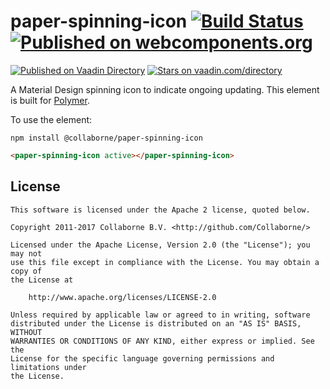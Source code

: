 # paper-spinning-icon [![Build Status](https://travis-ci.org/Collaborne/paper-spinning-icon.svg?branch=master)](https://travis-ci.org/Collaborne/paper-spinning-icon) [![Published on webcomponents.org](https://img.shields.io/badge/webcomponents.org-published-blue.svg)](https://www.webcomponents.org/element/Collaborne/paper-spinning-icon) 
  
[![Published on Vaadin  Directory](https://img.shields.io/badge/Vaadin%20Directory-published-00b4f0.svg)](https://vaadin.com/directory/component/Collabornepaper-spinning-icon)
[![Stars on vaadin.com/directory](https://img.shields.io/vaadin-directory/star/Collabornepaper-spinning-icon.svg)](https://vaadin.com/directory/component/Collabornepaper-spinning-icon)

A Material Design spinning icon to indicate ongoing updating. This element is built for [Polymer](https://www.polymer-project.org).

To use the element:

`npm install @collaborne/paper-spinning-icon`

```html
<paper-spinning-icon active></paper-spinning-icon>
```


## License

    This software is licensed under the Apache 2 license, quoted below.

    Copyright 2011-2017 Collaborne B.V. <http://github.com/Collaborne/>

    Licensed under the Apache License, Version 2.0 (the "License"); you may not
    use this file except in compliance with the License. You may obtain a copy of
    the License at

        http://www.apache.org/licenses/LICENSE-2.0

    Unless required by applicable law or agreed to in writing, software
    distributed under the License is distributed on an "AS IS" BASIS, WITHOUT
    WARRANTIES OR CONDITIONS OF ANY KIND, either express or implied. See the
    License for the specific language governing permissions and limitations under
    the License.
